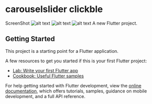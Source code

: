 # carouselslider clickble
ScreenShot 
![alt text](https://github.com/alaeddinpro/carouselslider/image/az.jpg?raw=true)
![alt text](https://github.com/alaeddinpro/carouselslider/image/ar.jpg?raw=true)
![alt text](https://github.com/alaeddinpro/carouselslider/image/ae.jpg?raw=true)
A new Flutter project.

## Getting Started

This project is a starting point for a Flutter application.

A few resources to get you started if this is your first Flutter project:

- [Lab: Write your first Flutter app](https://docs.flutter.dev/get-started/codelab)
- [Cookbook: Useful Flutter samples](https://docs.flutter.dev/cookbook)

For help getting started with Flutter development, view the
[online documentation](https://docs.flutter.dev/), which offers tutorials,
samples, guidance on mobile development, and a full API reference.
